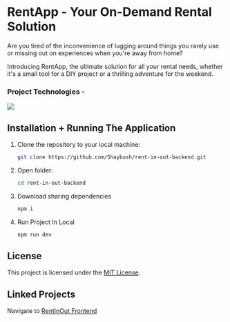 # RentApp - Your On-Demand Rental Solution

Are you tired of the inconvenience of lugging around things you rarely use or missing out on experiences when you're away from home? 

Introducing RentApp, the ultimate solution for all your rental needs, whether it's a small tool for a DIY project or a thrilling adventure for the weekend.

### Project Technologies - 

<img src="https://skillicons.dev/icons?i=express,nodejs,typescript,mongo,postman&perline=7&theme=light" />

## Installation + Running The Application

1. Clone the repository to your local machine:
   ```sh
   git clone https://github.com/Shaybush/rent-in-out-backend.git
   
2. Open folder:
   ```sh
   cd rent-in-out-backend

3. Download sharing dependencies 
   ```sh
   npm i

4. Run Project In Local
   ```sh
   npm run dev

## License

This project is licensed under the [MIT License](LICENSE).

## Linked Projects
Navigate to [RentInOut Frontend](https://github.com/Shaybush/RentInOut_front)
